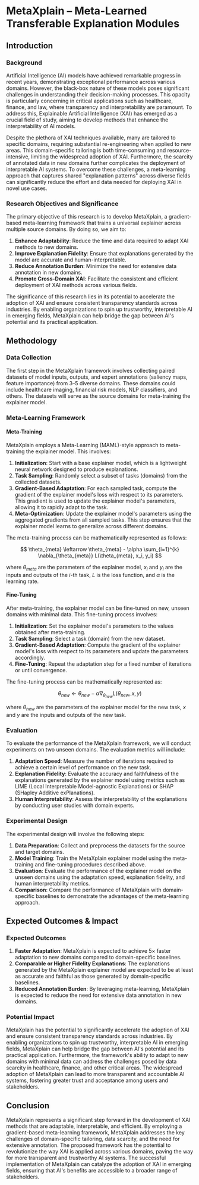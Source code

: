 # MetaXplain – Meta-Learned Transferable Explanation Modules

## Introduction

### Background

Artificial Intelligence (AI) models have achieved remarkable progress in recent years, demonstrating exceptional performance across various domains. However, the black-box nature of these models poses significant challenges in understanding their decision-making processes. This opacity is particularly concerning in critical applications such as healthcare, finance, and law, where transparency and interpretability are paramount. To address this, Explainable Artificial Intelligence (XAI) has emerged as a crucial field of study, aiming to develop methods that enhance the interpretability of AI models.

Despite the plethora of XAI techniques available, many are tailored to specific domains, requiring substantial re-engineering when applied to new areas. This domain-specific tailoring is both time-consuming and resource-intensive, limiting the widespread adoption of XAI. Furthermore, the scarcity of annotated data in new domains further complicates the deployment of interpretable AI systems. To overcome these challenges, a meta-learning approach that captures shared "explanation patterns" across diverse fields can significantly reduce the effort and data needed for deploying XAI in novel use cases.

### Research Objectives and Significance

The primary objective of this research is to develop MetaXplain, a gradient-based meta-learning framework that trains a universal explainer across multiple source domains. By doing so, we aim to:

1. **Enhance Adaptability**: Reduce the time and data required to adapt XAI methods to new domains.
2. **Improve Explanation Fidelity**: Ensure that explanations generated by the model are accurate and human-interpretable.
3. **Reduce Annotation Burden**: Minimize the need for extensive data annotation in new domains.
4. **Promote Cross-Domain XAI**: Facilitate the consistent and efficient deployment of XAI methods across various fields.

The significance of this research lies in its potential to accelerate the adoption of XAI and ensure consistent transparency standards across industries. By enabling organizations to spin up trustworthy, interpretable AI in emerging fields, MetaXplain can help bridge the gap between AI's potential and its practical application.

## Methodology

### Data Collection

The first step in the MetaXplain framework involves collecting paired datasets of model inputs, outputs, and expert annotations (saliency maps, feature importance) from 3–5 diverse domains. These domains could include healthcare imaging, financial risk models, NLP classifiers, and others. The datasets will serve as the source domains for meta-training the explainer model.

### Meta-Learning Framework

#### Meta-Training

MetaXplain employs a Meta-Learning (MAML)-style approach to meta-training the explainer model. This involves:

1. **Initialization**: Start with a base explainer model, which is a lightweight neural network designed to produce explanations.
2. **Task Sampling**: Randomly select a subset of tasks (domains) from the collected datasets.
3. **Gradient-Based Adaptation**: For each sampled task, compute the gradient of the explainer model's loss with respect to its parameters. This gradient is used to update the explainer model's parameters, allowing it to rapidly adapt to the task.
4. **Meta-Optimization**: Update the explainer model's parameters using the aggregated gradients from all sampled tasks. This step ensures that the explainer model learns to generalize across different domains.

The meta-training process can be mathematically represented as follows:

$$
\theta_{meta} \leftarrow \theta_{meta} - \alpha \sum_{i=1}^{k} \nabla_{\theta_{meta}} L(\theta_{meta}, x_i, y_i)
$$

where $\theta_{meta}$ are the parameters of the explainer model, $x_i$ and $y_i$ are the inputs and outputs of the $i$-th task, $L$ is the loss function, and $\alpha$ is the learning rate.

#### Fine-Tuning

After meta-training, the explainer model can be fine-tuned on new, unseen domains with minimal data. This fine-tuning process involves:

1. **Initialization**: Set the explainer model's parameters to the values obtained after meta-training.
2. **Task Sampling**: Select a task (domain) from the new dataset.
3. **Gradient-Based Adaptation**: Compute the gradient of the explainer model's loss with respect to its parameters and update the parameters accordingly.
4. **Fine-Tuning**: Repeat the adaptation step for a fixed number of iterations or until convergence.

The fine-tuning process can be mathematically represented as:

$$
\theta_{new} \leftarrow \theta_{new} - \alpha \nabla_{\theta_{new}} L(\theta_{new}, x, y)
$$

where $\theta_{new}$ are the parameters of the explainer model for the new task, $x$ and $y$ are the inputs and outputs of the new task.

### Evaluation

To evaluate the performance of the MetaXplain framework, we will conduct experiments on two unseen domains. The evaluation metrics will include:

1. **Adaptation Speed**: Measure the number of iterations required to achieve a certain level of performance on the new task.
2. **Explanation Fidelity**: Evaluate the accuracy and faithfulness of the explanations generated by the explainer model using metrics such as LIME (Local Interpretable Model-agnostic Explanations) or SHAP (SHapley Additive exPlanations).
3. **Human Interpretability**: Assess the interpretability of the explanations by conducting user studies with domain experts.

### Experimental Design

The experimental design will involve the following steps:

1. **Data Preparation**: Collect and preprocess the datasets for the source and target domains.
2. **Model Training**: Train the MetaXplain explainer model using the meta-training and fine-tuning procedures described above.
3. **Evaluation**: Evaluate the performance of the explainer model on the unseen domains using the adaptation speed, explanation fidelity, and human interpretability metrics.
4. **Comparison**: Compare the performance of MetaXplain with domain-specific baselines to demonstrate the advantages of the meta-learning approach.

## Expected Outcomes & Impact

### Expected Outcomes

1. **Faster Adaptation**: MetaXplain is expected to achieve 5× faster adaptation to new domains compared to domain-specific baselines.
2. **Comparable or Higher Fidelity Explanations**: The explanations generated by the MetaXplain explainer model are expected to be at least as accurate and faithful as those generated by domain-specific baselines.
3. **Reduced Annotation Burden**: By leveraging meta-learning, MetaXplain is expected to reduce the need for extensive data annotation in new domains.

### Potential Impact

MetaXplain has the potential to significantly accelerate the adoption of XAI and ensure consistent transparency standards across industries. By enabling organizations to spin up trustworthy, interpretable AI in emerging fields, MetaXplain can help bridge the gap between AI's potential and its practical application. Furthermore, the framework's ability to adapt to new domains with minimal data can address the challenges posed by data scarcity in healthcare, finance, and other critical areas. The widespread adoption of MetaXplain can lead to more transparent and accountable AI systems, fostering greater trust and acceptance among users and stakeholders.

## Conclusion

MetaXplain represents a significant step forward in the development of XAI methods that are adaptable, interpretable, and efficient. By employing a gradient-based meta-learning framework, MetaXplain addresses the key challenges of domain-specific tailoring, data scarcity, and the need for extensive annotation. The proposed framework has the potential to revolutionize the way XAI is applied across various domains, paving the way for more transparent and trustworthy AI systems. The successful implementation of MetaXplain can catalyze the adoption of XAI in emerging fields, ensuring that AI's benefits are accessible to a broader range of stakeholders.